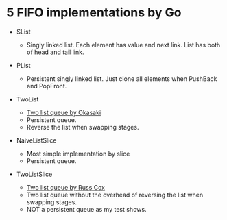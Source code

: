 # 5 FIFO implementations by Go

* SList
  * Singly linked list. Each element has value and next link. List has both of head and tail link.
  
* PList
  * Persistent singly linked list. Just clone all elements when PushBack and PopFront. 
  
* TwoList
  * [Two list queue by Okasaki](https://www.amazon.co.jp/-/en/Chris-Okasaki/dp/0521631246)
  * Persistent queue.
  * Reverse the list when swapping stages.
  
* NaiveListSlice
  * Most simple implementation by slice
  * Persistent queue.
  
* TwoListSlice
  * [Two list queue by Russ Cox](https://github.com/golang/go/blob/682a1d2176b02337460aeede0ff9e49429525195/src/net/http/transport.go#L1242-L1306)
  * Two list queue without the overhead of reversing the list when swapping stages.
  * NOT a persistent queue as my test shows.
